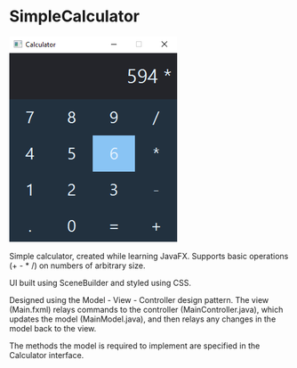 # SimpleCalculator

![alt text](https://github.com/zzork/things/blob/master/SimpleCalculator/Screenshot.png?raw=true)

Simple calculator, created while learning JavaFX. Supports basic operations (+ - * /) on numbers of arbitrary size.

UI built using SceneBuilder and styled using CSS.

Designed using the Model - View - Controller design pattern. The view (Main.fxml) relays commands to the controller (MainController.java), 
which updates the model (MainModel.java), and then relays any changes in the model back to the view.

The methods the model is required to implement are specified in the Calculator interface.
